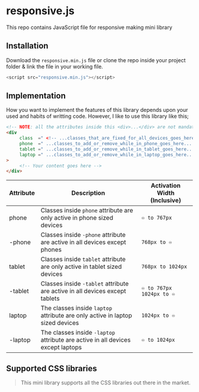 # responsive.js
This repo contains JavaScript file for responsive making mini library

## Installation
Download the `responsive.min.js` file or clone the repo inside your project folder & link the file in your working file.
```JavaScript
<script src="responsive.min.js"></script>
```


## Implementation
How you want to implement the features of this library depends upon your used and habits of writting code. However, I like to use this library like this;

```HTML
<!-- NOTE: all the attributes inside this <div>...</div> are not mandatory to write -->
<div 
     class  =" <!-- ...classes_that_are_fixed_for_all_devices_goes_here... --> "
     phone  =" ...classes_to_add_or_remove_while_in_phone_goes_here...  " 
     tablet =" ...classes_to_add_or_remove_while_in_tablet_goes_here... " 
     laptop =" ...classes_to_add_or_remove_while_in_laptop_goes_here... " 
>
     <!-- Your content goes here -->
</div>
```


| Attribute  | Description | Activation Width (Inclusive) |
| ---------- | ----------- | ---------------------------- |
| phone      | Classes inside `phone` attribute are only active in phone sized devices     | `♾️ to 767px`        |
| -phone     | Classes inside `-phone` attribute are active in all devices except phones   | `768px to ♾️`   |
| tablet     | Classes inside `tablet` attribute are only active in tablet sized devices   | `768px to 1024px`     |
| -tablet    | Classes inside `-tablet` attribute are active in all devices except tablets | `♾️ to 767px` </br> `1024px to ♾️` |
| laptop     | The classes inside `laptop` attribute are only active in laptop sized devices   | `1024px to ♾️` |
| -laptop    | The classes inside `-laptop` attribute are active in all devices except laptops | `♾️ to 1024px` |



## Supported CSS libraries
> This mini library supports all the CSS libraries out there in the market. 
